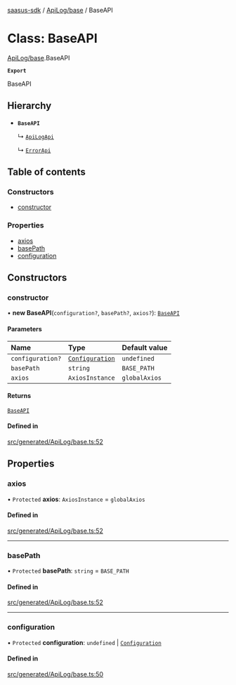 [saasus-sdk](../README.md) / [ApiLog/base](../modules/ApiLog_base.md) / BaseAPI

# Class: BaseAPI

[ApiLog/base](../modules/ApiLog_base.md).BaseAPI

**`Export`**

BaseAPI

## Hierarchy

- **`BaseAPI`**

  ↳ [`ApiLogApi`](ApiLog_api.ApiLogApi.md)

  ↳ [`ErrorApi`](ApiLog_api.ErrorApi.md)

## Table of contents

### Constructors

- [constructor](ApiLog_base.BaseAPI.md#constructor)

### Properties

- [axios](ApiLog_base.BaseAPI.md#axios)
- [basePath](ApiLog_base.BaseAPI.md#basepath)
- [configuration](ApiLog_base.BaseAPI.md#configuration)

## Constructors

### constructor

• **new BaseAPI**(`configuration?`, `basePath?`, `axios?`): [`BaseAPI`](ApiLog_base.BaseAPI.md)

#### Parameters

| Name | Type | Default value |
| :------ | :------ | :------ |
| `configuration?` | [`Configuration`](ApiLog_configuration.Configuration.md) | `undefined` |
| `basePath` | `string` | `BASE_PATH` |
| `axios` | `AxiosInstance` | `globalAxios` |

#### Returns

[`BaseAPI`](ApiLog_base.BaseAPI.md)

#### Defined in

[src/generated/ApiLog/base.ts:52](https://github.com/saasus-platform/saasus-sdk-javascript/blob/2c78b0a/src/generated/ApiLog/base.ts#L52)

## Properties

### axios

• `Protected` **axios**: `AxiosInstance` = `globalAxios`

#### Defined in

[src/generated/ApiLog/base.ts:52](https://github.com/saasus-platform/saasus-sdk-javascript/blob/2c78b0a/src/generated/ApiLog/base.ts#L52)

___

### basePath

• `Protected` **basePath**: `string` = `BASE_PATH`

#### Defined in

[src/generated/ApiLog/base.ts:52](https://github.com/saasus-platform/saasus-sdk-javascript/blob/2c78b0a/src/generated/ApiLog/base.ts#L52)

___

### configuration

• `Protected` **configuration**: `undefined` \| [`Configuration`](ApiLog_configuration.Configuration.md)

#### Defined in

[src/generated/ApiLog/base.ts:50](https://github.com/saasus-platform/saasus-sdk-javascript/blob/2c78b0a/src/generated/ApiLog/base.ts#L50)
